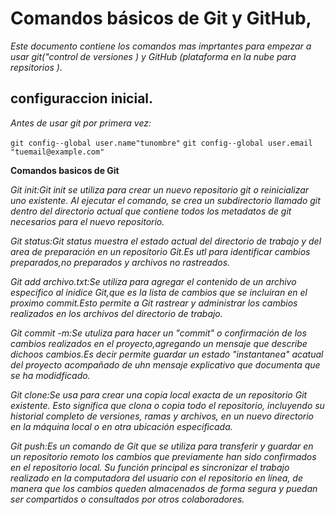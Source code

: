 # Comandos básicos de Git y GitHub,

*Este documento contiene los comandos mas imprtantes para empezar a usar git("control de  versiones ) y GitHub (plataforma en la nube para repsitorios ).*

## configuraccion inicial.
*Antes de usar git por primera vez:*

`git config--global user.name"tunombre"`
`git config--global user.email "tuemail@example.com"`

**Comandos basicos de Git**

*Git init:Git init se utiliza para crear un nuevo repositorio git o reinicializar uno existente. Al ejecutar el comando, se crea un subdirectorio llamado git dentro del directorio actual que contiene todos los metadatos de git necesarios para el nuevo repositorio.*


*Git status:Git status muestra el estado actual del directorio de trabajo y del area de preparación en un repositorio Git.Es utl para identificar cambios preparados,no preparados y archivos no rastreados.*


*Git add archivo.txt:Se utiliza para agregar el contenido de un archivo especifico al inidice Git,que es la lista de cambios que se incluiran en el proximo commit.Esto permite a Git rastrear y administrar los cambios realizados en los archivos del directorio de trabajo.*

*Git commit -m:Se utuliza para hacer un "commit" o confirmación de los cambios realizados en el proyecto,agregando un mensaje que describe dichoos cambios.Es decir permite guardar un estado "instantanea" acatual del proyecto acompañado de uhn mensaje explicativo que documenta que se ha modidficado.*


*Git clone:Se usa para crear una copia local exacta de un repositorio Git existente. Esto significa que clona o copia todo el repositorio, incluyendo su historial completo de versiones, ramas y archivos, en un nuevo directorio en la máquina local o en otra ubicación especificada.*


*Git push:Es un comando de Git que se utiliza para transferir y guardar en un repositorio remoto los cambios que previamente han sido confirmados en el repositorio local. Su función principal es sincronizar el trabajo realizado en la computadora del usuario con el repositorio en línea, de manera que los cambios queden almacenados de forma segura y puedan ser compartidos o consultados por otros colaboradores.*







